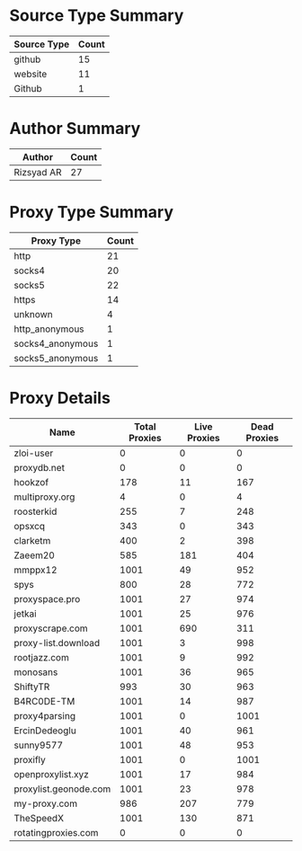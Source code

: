 # Source Type Summary

| Source Type | Count |
|-------------|-------|
| github | 15 |
| website | 11 |
| Github | 1 |


# Author Summary

| Author | Count |
|--------|-------|
| Rizsyad AR | 27 |


# Proxy Type Summary

| Proxy Type | Count |
|------------|-------|
| http | 21 |
| socks4 | 20 |
| socks5 | 22 |
| https | 14 |
| unknown | 4 |
| http_anonymous | 1 |
| socks4_anonymous | 1 |
| socks5_anonymous | 1 |


# Proxy Details

| Name | Total Proxies | Live Proxies | Dead Proxies |
|------|---------------|--------------|---------------|
| zloi-user | 0 | 0 | 0 |
| proxydb.net | 0 | 0 | 0 |
| hookzof | 178 | 11 | 167 |
| multiproxy.org | 4 | 0 | 4 |
| roosterkid | 255 | 7 | 248 |
| opsxcq | 343 | 0 | 343 |
| clarketm | 400 | 2 | 398 |
| Zaeem20 | 585 | 181 | 404 |
| mmppx12 | 1001 | 49 | 952 |
| spys | 800 | 28 | 772 |
| proxyspace.pro | 1001 | 27 | 974 |
| jetkai | 1001 | 25 | 976 |
| proxyscrape.com | 1001 | 690 | 311 |
| proxy-list.download | 1001 | 3 | 998 |
| rootjazz.com | 1001 | 9 | 992 |
| monosans | 1001 | 36 | 965 |
| ShiftyTR | 993 | 30 | 963 |
| B4RC0DE-TM | 1001 | 14 | 987 |
| proxy4parsing | 1001 | 0 | 1001 |
| ErcinDedeoglu | 1001 | 40 | 961 |
| sunny9577 | 1001 | 48 | 953 |
| proxifly | 1001 | 0 | 1001 |
| openproxylist.xyz | 1001 | 17 | 984 |
| proxylist.geonode.com | 1001 | 23 | 978 |
| my-proxy.com | 986 | 207 | 779 |
| TheSpeedX | 1001 | 130 | 871 |
| rotatingproxies.com | 0 | 0 | 0 |
